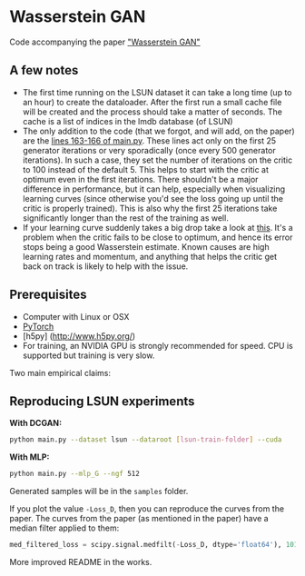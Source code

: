 Wasserstein GAN
===================


Code accompanying the paper ["Wasserstein GAN"](https://arxiv.org/abs/1701.07875)

## A few notes

- The first time running on the LSUN dataset it can take a long time (up to an hour) to create the dataloader. After the first run a small cache file will be created and the process should take a matter of seconds. The cache is a list of indices in the lmdb database (of LSUN)
- The only addition to the code (that we forgot, and will add, on the paper) are the [lines 163-166 of main.py](https://github.com/martinarjovsky/WassersteinGAN/blob/master/main.py#L163-L166). These lines act only on the first 25 generator iterations or very sporadically (once every 500 generator iterations). In such a case, they set the number of iterations on the critic to 100 instead of the default 5. This helps to start with the critic at optimum even in the first iterations. There shouldn't be a major difference in performance, but it can help, especially when visualizing learning curves (since otherwise you'd see the loss going up until the critic is properly trained). This is also why the first 25 iterations take significantly longer than the rest of the training as well.
- If your learning curve suddenly takes a big drop take a look at [this](https://github.com/martinarjovsky/WassersteinGAN/issues/2). It's a problem when the critic fails to be close to optimum, and hence its error stops being a good Wasserstein estimate. Known causes are high learning rates and momentum, and anything that helps the critic get back on track is likely to help with the issue.

## Prerequisites

- Computer with Linux or OSX
- [PyTorch](http://pytorch.org)
- [h5py] (http://www.h5py.org/)
- For training, an NVIDIA GPU is strongly recommended for speed. CPU is supported but training is very slow.

Two main empirical claims:

## Reproducing LSUN experiments

**With DCGAN:**

```bash
python main.py --dataset lsun --dataroot [lsun-train-folder] --cuda
```

**With MLP:**

```bash
python main.py --mlp_G --ngf 512
```

Generated samples will be in the `samples` folder.

If you plot the value `-Loss_D`, then you can reproduce the curves from the paper. The curves from the paper (as mentioned in the paper) have a median filter applied to them:

```python
med_filtered_loss = scipy.signal.medfilt(-Loss_D, dtype='float64'), 101)
```

More improved README in the works.

